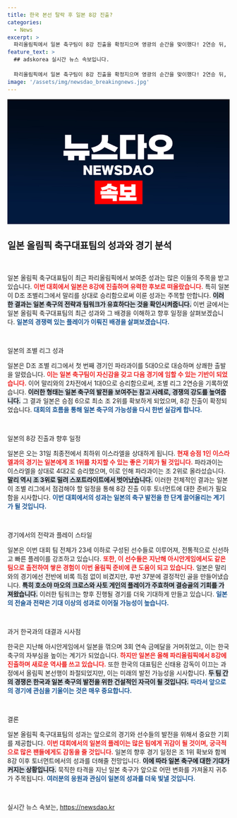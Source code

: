 ```yaml
---
title: 한국 본선 탈락 후 일본 8강 진출?
categories:
  - News
excerpt: >
  파리올림픽에서 일본 축구팀이 8강 진출을 확정지으며 영광의 순간을 맞이했다! 2연승 뒤, 결승골의 주인공이 된 야마모토 리히토의 드라마틱한 활약을 놓치지 마세요!
feature_text: >
  ## adskorea 실시간 뉴스 속보입니다.

  파리올림픽에서 일본 축구팀이 8강 진출을 확정지으며 영광의 순간을 맞이했다! 2연승 뒤, 결승골의 주인공이 된 야마모토 리히토의 드라마틱한 활약을 놓치지 마세요!
image: '/assets/img/newsdao_breakingnews.jpg'
---
```


<p><img src="/assets/img/newsdao_breakingnews.jpg" alt="adskorea 속보" /></p>

<h2>일본 올림픽 축구대표팀의 성과와 경기 분석</h2>

<p data-ke-size="size16">&nbsp;</p>

<p>일본 올림픽 축구대표팀이 최근 파리올림픽에서 보여준 성과는 많은 이들의 주목을 받고 있습니다. <b><span style="color: #ee2323;">이번 대회에서 일본은 8강에 진출하며 유력한 후보로 떠올랐습니다.</span></b> 특히 일본이 D조 조별리그에서 말리를 상대로 승리함으로써 이룬 성과는 주목할 만합니다. <b><span style="background-color: #21538527;">이러한 결과는 일본 축구의 전략과 팀워크가 유효하다는 것을 확인시켜줍니다.</span></b> 이번 글에서는 일본 올림픽 축구대표팀의 최근 성과와 그 배경을 이해하고 향후 일정을 살펴보겠습니다. <b><span style="color: #1a5490;">일본의 경쟁력 있는 플레이가 이뤄진 배경을 살펴보겠습니다.</span></b></p>

<p data-ke-size="size16">&nbsp;</p>

<p>일본의 조별 리그 성과</p>

<p>일본은 D조 조별 리그에서 첫 번째 경기인 파라과이를 5대0으로 대승하며 상쾌한 출발을 알렸습니다. <b><span style="color: #ee2323;">이는 일본 축구팀이 자신감을 갖고 다음 경기에 임할 수 있는 기반이 되었습니다.</span></b> 이어 말리와의 2차전에서 1대0으로 승리함으로써, 조별 리그 2연승을 기록하였습니다. <b><span style="background-color: #21538527;">이러한 형태는 일본 축구의 발전을 보여주는 참고 사례로, 경쟁의 강도를 높여줍니다.</span></b> 그 결과 일본은 승점 6으로 최소 조 2위를 확보하게 되었으며, 8강 진출이 확정되었습니다. <b><span style="color: #1a5490;">대회의 흐름을 통해 일본 축구의 가능성을 다시 한번 실감케 합니다.</span></b></p>

<p data-ke-size="size16">&nbsp;</p>

<p>일본의 8강 진출과 향후 일정</p>

<p>일본은 오는 31일 최종전에서 최하위 이스라엘을 상대하게 됩니다. <b><span style="color: #ee2323;">현재 승점 1인 이스라엘과의 경기는 일본에게 조 1위를 차지할 수 있는 좋은 기회가 될 것입니다.</span></b> 파라과이는 이스라엘을 상대로 4대2로 승리했으며, 이로 인해 파라과이는 조 2위로 올라섰습니다. <b><span style="background-color: #21538527;">말리 역시 조 3위로 밀려 스포트라이트에서 벗어났습니다.</span></b> 이러한 전체적인 결과는 일본이 조별 리그에서 점검해야 할 일정을 통해 8강 진출 이후 토너먼트에 대한 준비가 필요함을 시사합니다. <b><span style="color: #1a5490;">이번 대회에서의 성과는 일본의 축구 발전을 한 단계 끌어올리는 계기가 될 것입니다.</span></b></p>

<p data-ke-size="size16">&nbsp;</p>

<p>경기에서의 전략과 플레이 스타일</p>

<p>일본은 이번 대회 팀 전체가 23세 이하로 구성된 선수들로 이루어져, 전통적으로 신선하고 빠른 플레이를 강조하고 있습니다. <b><span style="color: #ee2323;">또한, 이 선수들은 지난해 아시안게임에서도 같은 팀으로 출전하여 쌓은 경험이 이번 올림픽 준비에 큰 도움이 되고 있습니다.</span></b> 일본은 말리와의 경기에선 전반에 비록 득점 없이 비겼지만, 후반 37분에 결정적인 골을 만들어냈습니다. <b><span style="background-color: #21538527;">특히 호소야 마오의 크로스와 사토 게인의 플레이가 주효하며 결승골의 기회를 가져왔습니다.</span></b> 이러한 팀워크는 향후 진행될 경기를 더욱 기대하게 만들고 있습니다. <b><span style="color: #1a5490;">일본의 전술과 전략은 기대 이상의 성과로 이어질 가능성이 높습니다.</span></b></p>

<p data-ke-size="size16">&nbsp;</p>

<p>과거 한국과의 대결과 시사점</p>

<p>한국은 지난해 아시안게임에서 일본을 꺾으며 3회 연속 금메달을 거머쥐었고, 이는 한국 축구의 자부심을 높이는 계기가 되었습니다. <b><span style="color: #ee2323;">하지만 일본은 올해 파리올림픽에서 8강에 진출하며 새로운 역사를 쓰고 있습니다.</span></b> 또한 한국의 대표팀은 신태용 감독이 이끄는 과정에서 올림픽 본선행이 좌절되었지만, 이는 미래의 발전 가능성을 시사합니다. <b><span style="background-color: #21538527;">두 팀 간의 경쟁은 한국과 일본 축구의 발전을 위한 건설적인 자극이 될 것입니다.</span></b> <b><span style="color: #1a5490;">따라서 앞으로의 경기에 관심을 기울이는 것은 매우 중요합니다.</span></b></p>

<p data-ke-size="size16">&nbsp;</p>

<p>결론</p>

<p>일본 올림픽 축구대표팀의 성과는 앞으로의 경기와 선수들의 발전을 위해서 중요한 기회를 제공합니다. <b><span style="color: #ee2323;">이번 대회에서의 일본의 플레이는 많은 팀에게 귀감이 될 것이며, 궁극적으로 많은 팬들에게도 감동을 줄 것입니다.</span></b> 일본의 향후 경기 일정은 조 1위 확보와 함께 8강 이후 토너먼트에서의 성과를 더해줄 전망입니다. <b><span style="background-color: #21538527;">이에 따라 일본 축구에 대한 기대가 커지는 상황입니다.</span></b> 묵직한 타격을 지닌 일본 축구가 앞으로 어떤 변화를 가져올지 귀추가 주목됩니다. <b><span style="color: #1a5490;">여러분의 응원과 관심이 일본의 성과를 더욱 빛낼 것입니다.</span></b></p>

<p data-ke-size="size16">&nbsp;</p>
실시간 뉴스 속보는, <a href="https://newsdao.kr" rel="dofollow">https://newsdao.kr</a>


